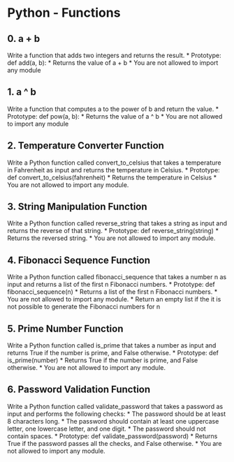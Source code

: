 # Python - Functions

## 0. a + b
Write a function that adds two integers and returns the result.
    * Prototype: def add(a, b):
    * Returns the value of a + b
    * You are not allowed to import any module

## 1. a ^ b
Write a function that computes a to the power of b and return the value.
    * Prototype: def pow(a, b):
    * Returns the value of a ^ b
    * You are not allowed to import any module

## 2. Temperature Converter Function
Write a Python function called convert_to_celsius that takes a temperature in Fahrenheit as input and returns the temperature in Celsius.
    * Prototype: def convert_to_celsius(fahrenheit)
    * Returns the temperature in Celsius
    * You are not allowed to import any module.

## 3. String Manipulation Function
Write a Python function called reverse_string that takes a string as input and returns the reverse of that string.
    * Prototype: def reverse_string(string)
    * Returns the reversed string.
    * You are not allowed to import any module.

## 4. Fibonacci Sequence Function
Write a Python function called fibonacci_sequence that takes a number n as input and returns a list of the first n Fibonacci numbers.
    * Prototype: def fibonacci_sequence(n)
    * Returns a list of the first n Fibonacci numbers.
    * You are not allowed to import any module.
    * Return an empty list if the it is not possible to generate the Fibonacci numbers for n

## 5. Prime Number Function
Write a Python function called is_prime that takes a number as input and returns True if the number is prime, and False otherwise.
    * Prototype: def is_prime(number)
    * Returns True if the number is prime, and False otherwise.
    * You are not allowed to import any module.

## 6. Password Validation Function
Write a Python function called validate_password that takes a password as input and performs the following checks:
    * The password should be at least 8 characters long.
    * The password should contain at least one uppercase letter, one lowercase letter, and one digit.
    * The password should not contain spaces.
    * Prototype: def validate_password(password)
    * Returns True if the password passes all the checks, and False otherwise.
    * You are not allowed to import any module.
